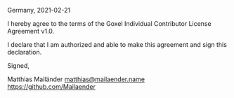 Germany, 2021-02-21

I hereby agree to the terms of the Goxel Individual Contributor License
Agreement v1.0.

I declare that I am authorized and able to make this agreement and sign this
declaration.

Signed,

Matthias Mailänder matthias@mailaender.name https://github.com/Mailaender

